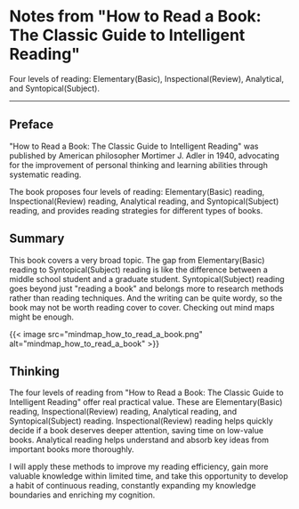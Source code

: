 # Notes from "How to Read a Book: The Classic Guide to Intelligent Reading"


Four levels of reading: Elementary(Basic), Inspectional(Review), Analytical, and Syntopical(Subject).

<!--more-->

---

## Preface

"How to Read a Book: The Classic Guide to Intelligent Reading" was published by American philosopher Mortimer J. Adler in 1940, advocating for the improvement of personal thinking and learning abilities through systematic reading.

The book proposes four levels of reading: Elementary(Basic) reading, Inspectional(Review) reading, Analytical reading, and Syntopical(Subject) reading, and provides reading strategies for different types of books.

## Summary

This book covers a very broad topic. The gap from Elementary(Basic) reading to Syntopical(Subject) reading is like the difference between a middle school student and a graduate student. Syntopical(Subject) reading goes beyond just "reading a book" and belongs more to research methods rather than reading techniques. And the writing can be quite wordy, so the book may not be worth reading cover to cover. Checking out mind maps might be enough.

{{< image src="mindmap_how_to_read_a_book.png" alt="mindmap_how_to_read_a_book" >}}

## Thinking

The four levels of reading from "How to Read a Book: The Classic Guide to Intelligent Reading" offer real practical value. These are Elementary(Basic) reading, Inspectional(Review) reading, Analytical reading, and Syntopical(Subject) reading. Inspectional(Review) reading helps quickly decide if a book deserves deeper attention, saving time on low-value books. Analytical reading helps understand and absorb key ideas from important books more thoroughly.

I will apply these methods to improve my reading efficiency, gain more valuable knowledge within limited time, and take this opportunity to develop a habit of continuous reading, constantly expanding my knowledge boundaries and enriching my cognition.


